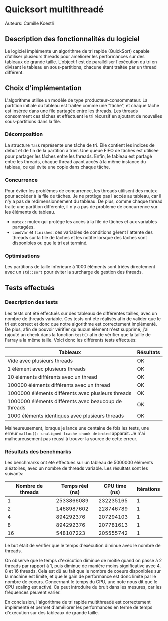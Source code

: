 # Quicksort multithreadé

Auteurs: Camille Koestli

## Description des fonctionnalités du logiciel

Le logiciel implémente un algorithme de tri rapide (QuickSort) capable d’utiliser plusieurs threads pour améliorer les performances sur des tableaux de grande taille. L'objectif est de paralléliser l'exécution du tri en divisant le tableau en sous-partitions, chacune étant traitée par un thread différent.

## Choix d'implémentation

L'algorithme utilise un modèle de type producteur-consommateur. La partition initiale du tableau est traitée comme une "tâche", et chaque tâche est insérée dans une file partagée entre les threads. Les threads consomment ces tâches et effectuent le tri récursif en ajoutant de nouvelles sous-partitions dans la file.

### Décomposition

La structure `Task` représente une tâche de tri. Elle contient les indices de début et de fin de la partition à trier. Une queue FIFO de tâches est utilisée pour partager les tâches entre les threads. Enfin, le tableau est partagé entre les threads, chaque thread ayant accès à la même instance du tableau, ce qui évite une copie dans chaque tâche.

### Concurrence

Pour éviter les problèmes de concurrence, les threads utilisent des mutex pour accéder à la file de tâches. Je ne protège pas l'accès au tableau, car il n'y a pas de redimensionnement du tableau. De plus, comme chaque thread traite une partition différente, il n'y a pas de problème de concurrence sur les éléments du tableau.

- `mutex` : mutex qui protège les accès à la file de tâches et aux variables partagées.
- `condVar` et `finished`: ces variables de conditions gèrent l'attente des threads sur la file de tâches et les notifie lorsque des tâches sont disponibles ou que le tri est terminé.

### Optimisations

Les partitions de taille inférieure à 1000 éléments sont triées directement avec un `std::sort` pour éviter la surcharge de gestion des threads.

## Tests effectués

### Description des tests

Les tests ont été effectués sur des tableaux de différentes tailles, avec un nombre de threads variable. Ces tests ont été réalisés afin de valider que le tri est correct et donc que notre algorithme est correctement implémenté. De plus, afin de pouvoir vérifier qu'aucun élément n'est supprimé, j'ai rajouté un check dans la fonction `test()` afin de vérifier que la taille de l'array a la même taille. Voici donc les différents tests effectués:

| Tableaux                                             | Résultats |
| ---------------------------------------------------- | --------- |
| Vide avec plusieurs threads                          | OK        |
| 1 élément avec plusieurs threads                     | OK        |
| 10 éléments différents avec un thread                | OK        |
| 100000 éléments différents avec un thread            | OK        |
| 1000000 éléments différents avec plusieurs threads   | OK        |
| 1000000 éléments différents avec beaucoup de threads | OK        |
| 1000 éléments identiques avec plusieurs threads      | OK        |

Malheureusement, lorsque je lance une centaine de fois les tests, une erreur `malloc(): unaligned tcache chunk detected` apparait. Je n'ai malheureusement pas réussi à trouver la source de cette erreur.

### Résultats des benchmarks

Les benchmarks ont été effectués sur un tableau de 5000000 éléments aléatoires, avec un nombre de threads variable. Les résultats sont les suivants:

| Nombre de threads | Temps réel (ns) | CPU time (ns) | Itérations |
| ----------------- | --------------- | ------------- | ---------- |
| 1                 | 2533866089      | 232235165     | 1          |
| 2                 | 1468987602      | 228746789     | 1          |
| 4                 | 894292376       | 207294103     | 1          |
| 8                 | 894292376       | 207781613     | 1          |
| 16                | 548107223       | 205555742     | 1          |

Le but était de vérifier que le temps d'exécution diminue avec le nombre de threads.

On observe que le temps d'exécution diminue de moitié quand on passe à 2 threads par rapport à 1, puis diminue de manière moins significative avec 4, 8 et 16 threads. Cela est dû au fait que le nombre de coeurs disponibles sur la machine est limité, et que le gain de performance est donc limité par le nombre de coeurs. Concernant le temps du CPU, une note nous dit que le CPU scaling est activé. Ca peut introduire du bruit dans les mesures, car les fréquences peuvent varier.

En conclusion, l'algorithme de tri rapide multithreadé est correctement implémenté et permet d'améliorer les performances en terme de temps d'exécution sur des tableaux de grande taille.
